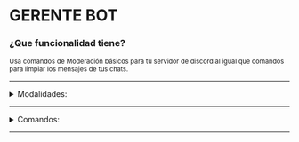 # GERENTE BOT

### ¿Que funcionalidad tiene?

<sup> 
  Usa comandos de Moderación básicos para tu servidor de discord al igual que comandos para limpiar los mensajes de tus chats.
  
</sup>

---

<details><summary> Modalidades: </summary>

<p>
  
> - [ ] Bienvenidas.
>
> - [ ] Despedidas.
>
> - [x] ~~Moderación.~~
>
> - [ ] Sugerencias.
>
> - [ ] Sorteos.
>
> - [ ] Webhooks.
>
> - [ ] Músicas.

</p>

</details>

---

<details><summary> Comandos: </summary>

<p>

---
  
> + `/Kick`
> 
> **Descripción:**
>
> Este comando kikea a un usuário de tu servidor.
>
> **Formato:**
>
>  `/Kick:` `@User` `Motivo(Opcional)`
  
---
  
> + `/Ban`
>
> **Descripción:**
>
> Este comandos Banea a un Usuário de tu servidor.

> + `/Unban`
>
> **Descripción:**
>
> Este comandos quita el Baneo de un usuário en tu servidor.
  
> + `/clear`
>
> **Descripción:**
>
> Elimina de (0/100) mensajes de tu servidor.
  
</p>

</details>

---

